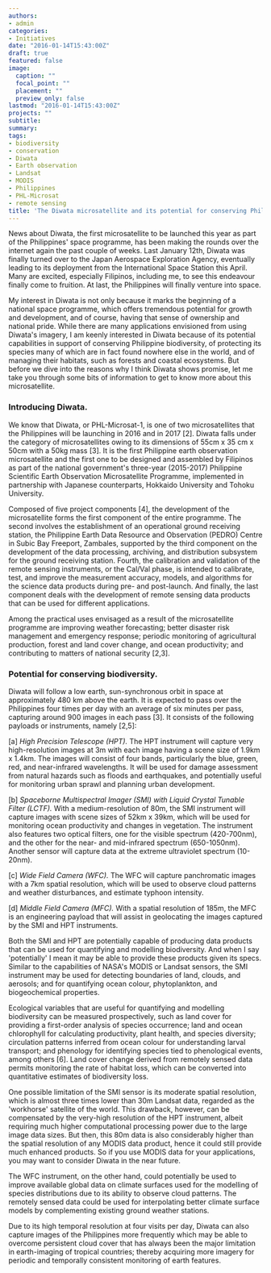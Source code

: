 ```yaml
---
authors:
- admin
categories:
- Initiatives
date: "2016-01-14T15:43:00Z"
draft: true
featured: false
image:
  caption: ""
  focal_point: ""
  placement: ""
  preview_only: false
lastmod: "2016-01-14T15:43:00Z"
projects: ""
subtitle:
summary:
tags:
- biodiversity
- conservation
- Diwata
- Earth observation
- Landsat
- MODIS
- Philippines
- PHL-Microsat
- remote sensing
title: 'The Diwata microsatellite and its potential for conserving Philippine biodiversity.'
---
```

News about Diwata, the first microsatellite to be launched this year as part of the Philippines' space programme, has been making the rounds over the internet again the past couple of weeks. Last January 12th, Diwata was finally turned over to the Japan Aerospace Exploration Agency, eventually leading to its deployment from the International Space Station this April. Many are excited, especially Filipinos, including me, to see this endeavour finally come to fruition. At last, the Philippines will finally venture into space.

My interest in Diwata is not only because it marks the beginning of a national space programme, which offers tremendous potential for growth and development, and of course, having that sense of ownership and national pride. While there are many applications envisioned from using Diwata's imagery, I am keenly interested in Diwata because of its potential capabilities in support of conserving Philippine biodiversity, of protecting its species many of which are in fact found nowhere else in the world, and of managing their habitats, such as forests and coastal ecosystems. But before we dive into the reasons why I think Diwata shows promise, let me take you through some bits of information to get to know more about this microsatellite.

### Introducing Diwata.

We know that Diwata, or PHL-Microsat-1, is one of two microsatellites that the Philippines will be launching in 2016 and in 2017 [2]. Diwata falls under the category of microsatellites owing to its dimensions of 55cm x 35 cm x 50cm with a 50kg mass [3]. It is the first Philippine earth observation microsatellite and the first one to be designed and assembled by Filipinos as part of the national government's three-year (2015-2017) Philippine Scientific Earth Observation Microsatellite Programme, implemented in partnership with Japanese counterparts, Hokkaido University and Tohoku University.

Composed of five project components [4], the development of the microsatellite forms the first component of the entire programme. The second involves the establishment of an operational ground receiving station, the Philippine Earth Data Resource and Observation (PEDRO) Centre in Subic Bay Freeport, Zambales, supported by the third component on the development of the data processing, archiving, and distribution subsystem for the ground receiving station. Fourth, the calibration and validation of the remote sensing instruments, or the Cal/Val phase, is intended to calibrate, test, and improve the measurement accuracy, models, and algorithms for the science data products during pre- and post-launch. And finally, the last component deals with the development of remote sensing data products that can be used for different applications.

Among the practical uses envisaged as a result of the microsatellite programme are improving weather forecasting; better disaster risk management and emergency response; periodic monitoring of agricultural production, forest and land cover change, and ocean productivity; and contributing to matters of national security [2,3].

### Potential for conserving biodiversity.

Diwata will follow a low earth, sun-synchronous orbit in space at approximately 480 km above the earth. It is expected to pass over the Philippines four times per day with an average of six minutes per pass, capturing around 900 images in each pass [3]. It consists of the following payloads or instruments, namely [2,5]:

[a] *High Precision Telescope (HPT).* The HPT instrument will capture very high-resolution images at 3m with each image having a scene size of 1.9km x 1.4km. The images will consist of four bands, particularly the blue, green, red, and near-infrared wavelengths. It will be used for damage assessment from natural hazards such as floods and earthquakes, and potentially useful for monitoring urban sprawl and planning urban development.

[b] *Spaceborne Multispectral Imager (SMI) with Liquid Crystal Tunable Filter (LCTF).* With a medium-resolution of 80m, the SMI instrument will capture images with scene sizes of 52km x 39km, which will be used for monitoring ocean productivity and changes in vegetation. The instrument also features two optical filters, one for the visible spectrum (420-700nm), and the other for the near- and mid-infrared spectrum (650-1050nm). Another sensor will capture data at the extreme ultraviolet spectrum (10-20nm).

[c] *Wide Field Camera (WFC).* The WFC will capture panchromatic images with a 7km spatial resolution, which will be used to observe cloud patterns and weather disturbances, and estimate typhoon intensity.

[d] *Middle Field Camera (MFC).* With a spatial resolution of 185m, the MFC is an engineering payload that will assist in geolocating the images captured by the SMI and HPT instruments.

Both the SMI and HPT are potentially capable of producing data products that can be used for quantifying and modelling biodiversity. And when I say 'potentially' I mean it may be able to provide these products given its specs. Similar to the capabilities of NASA's MODIS or Landsat sensors, the SMI instrument may be used for detecting boundaries of land, clouds, and aerosols; and for quantifying ocean colour, phytoplankton, and biogeochemical properties.

Ecological variables that are useful for quantifying and modelling biodiversity can be measured prospectively, such as land cover for providing a first-order analysis of species occurrence; land and ocean chlorophyll for calculating productivity, plant health, and species diversity; circulation patterns inferred from ocean colour for understanding larval transport; and phenology for identifying species tied to phenological events, among others [6]. Land cover change derived from remotely sensed data permits monitoring the rate of habitat loss, which can be converted into quantitative estimates of biodiversity loss.

One possible limitation of the SMI sensor is its moderate spatial resolution, which is almost three times lower than 30m Landsat data, regarded as the 'workhorse' satellite of the world. This drawback, however, can be compensated by the very-high resolution of the HPT instrument, albeit requiring much higher computational processing power due to the large image data sizes. But then, this 80m data is also considerably higher than the spatial resolution of any MODIS data product, hence it could still provide much enhanced products. So if you use MODIS data for your applications, you may want to consider Diwata in the near future.

The WFC instrument, on the other hand, could potentially be used to improve available global data on climate surfaces used for the modelling of species distributions due to its ability to observe cloud patterns. The remotely sensed data could be used for interpolating better climate surface models by complementing existing ground weather stations.

Due to its high temporal resolution at four visits per day, Diwata can also capture images of the Philippines more frequently which may be able to overcome persistent cloud cover that has always been the major limitation in earth-imaging of tropical countries; thereby acquiring more imagery for periodic and temporally consistent monitoring of earth features.